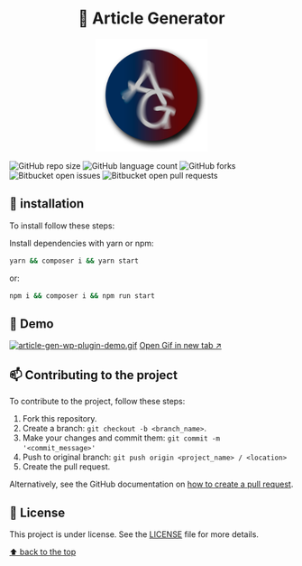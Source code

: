 
<div align="center">

# 🤖 Article Generator

  <img width="200" src="assets/images/article-gen-logo.png" alt="logo">
</div>

![GitHub repo size](https://img.shields.io/github/repo-size/cleissonbarbosa/article-generator?style=for-the-badge)
![GitHub language count](https://img.shields.io/github/languages/count/cleissonbarbosa/article-generator?style=for-the-badge)
![GitHub forks](https://img.shields.io/github/forks/cleissonbarbosa/article-generator?style=for-the-badge)
![Bitbucket open issues](https://img.shields.io/bitbucket/issues/cleissonbarbosa/article-generator?style=for-the-badge)
![Bitbucket open pull requests](https://img.shields.io/bitbucket/pr-raw/cleissonbarbosa/article-generator?style=for-the-badge)

## 💾 installation

To install follow these steps:

Install dependencies with yarn or npm:
```sh
yarn && composer i && yarn start
```
or:
```sh
npm i && composer i && npm run start
```

## 👀 Demo
[![article-gen-wp-plugin-demo.gif](https://s2.gifyu.com/images/article-gen-wp-plugin-demo.gif)](https://gifyu.com/image/SIo3e)
<a href="https://s2.gifyu.com/images/article-gen-wp-plugin-demo.gif" target="_blank">Open Gif in new tab ↗️</a>

## 📫 Contributing to the project

To contribute to the project, follow these steps:

1. Fork this repository.
2. Create a branch: `git checkout -b <branch_name>`.
3. Make your changes and commit them: `git commit -m '<commit_message>'`
4. Push to original branch: `git push origin <project_name> / <location>`
5. Create the pull request.

Alternatively, see the GitHub documentation on [how to create a pull request](https://help.github.com/en/github/collaborating-with-issues-and-pull-requests/creating-a-pull-request).

## 📝 License

This project is under license. See the [LICENSE](LICENSE.md) file for more details.

[⬆ back to the top](#)<br>